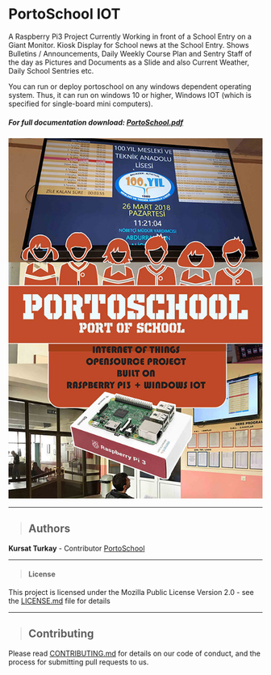 # PortoSchool IOT
 A Raspberry Pi3 Project Currently Working in front of a School Entry on a Giant Monitor. Kiosk Display for School news at the School Entry. Shows  Bulletins / Announcements, Daily Weekly Course Plan and Sentry Staff of the day as Pictures and Documents as a Slide and also Current Weather, Daily School Sentries etc.

You can run or deploy portoschool on any windows dependent operating system.
Thus, it can run on windows 10 or higher, Windows IOT (which is specified for single-board mini
computers).


##### For full documentation download: [PortoSchool.pdf](./PortoSchool/Assets/PortoSchool.pdf)
![PortoSchool.pdf](./PortoSchool/portoschool_coverpic.jpg)

---
>## Authors
>
  **Kursat Turkay** - Contributor [PortoSchool](https://github.com/kursatturkay/PortoSchool)

---

>#### License

This project is licensed under the Mozilla Public License Version 2.0 - see the [LICENSE.md](./LICENSE.md) file for details

---
>
>## Contributing
>

Please read [CONTRIBUTING.md](https://github.com/kursatturkay/PortoSchool/blob/master/CONTRIBUTING.md) for details on our code of conduct, and the process for submitting pull requests to us.
